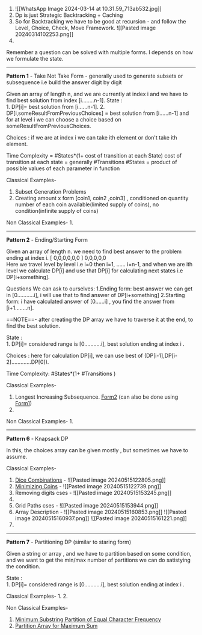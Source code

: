 
1. ![[WhatsApp Image 2024-03-14 at 10.31.59_713ab532.jpg]]
2. Dp is just Strategic Backtracking + Caching 
3. So for Backtracking we have to be good at recursion -
   and follow the Level, Choice, Check, Move Framework.
   ![[Pasted image 20240314102253.png]]
4.  

Remember a question can be solved with multiple forms. I depends on how we formulate the state.

--------------------------------------------------------
**Pattern 1** - Take Not Take Form - 
   generally used to generate subsets or subsequence i.e build the answer digit by digit

Given an array of length n, and we are currently at index i and we have to find best solution from index [i........n-1].
State :  
       1. DP[i]= best solution from [i......n-1].
       2. DP[i,someResultFromPreviousChoices] = best solution from [i......n-1] and for at level i we can choose a choice based on someResultFromPreviousChoices. 

Choices :  if we are at index i we can take ith element or don't take ith element.

Time Complexity = #States*(1+ cost of transition at each State)
      cost of transition at each state = generally #Transitions
      #States = product of possible values of each parameter in function 
      
Classical Examples- 
1. Subset Generation Problems
2. Creating amount x form [coin1, coin2 ,coin3] , conditioned on quantity number of each coin available(limited supply of coins), no condition(infinite supply of coins)

Non Classical Examples-
1. 


-------------------------------------------------------

**Pattern 2** - Ending/Starting Form

Given an array of length n.  we need to find best answer to the problem ending at index i.
         [ 0,0,0,0,0,0 ] 0,0,0,0,0     
 Here we travel level by level i.e i=0 then i=1, ...... i=n-1, and when we are ith level we calculate DP[i] and use that DP[i] for calculating next states i.e DP[i+something].  

Questions We can ask to ourselves: 
     1.Ending form:  best answer we can get in [0...........i], i will use that to find answer of DP[i+something]
     2.Starting form:  i have calculated answer of [0......i] , you find the answer from [i+1........n].

 ==NOTE==- after creating the DP array we have to traverse it at the end, to find the best solution.   
     
State :  
       1. DP[i]= considered range is [0...........i], best solution ending at index i .

Choices : here for calculation DP[i], 
        we can use best of (DP[i-1],DP[i-2].............DP[0]).

Time Complexity: #States*(1+ #Transitions )

Classical Examples- 
1. Longest Increasing Subsequence. [Form2](https://leetcode.com/problems/longest-increasing-subsequence/submissions/961582151) (can also be done using [Form1](https://leetcode.com/problems/longest-increasing-subsequence/submissions/1019191589))
2. 

Non Classical Examples-
1. 

--------------------------------------------------
**Pattern 6** - Knapsack DP

In this, the choices array can be given mostly , but sometimes we have to assume.


Classical Examples- 
1. [Dice Combinations](https://cses.fi/problemset/task/1633/) - 
     ![[Pasted image 20240515122805.png]]
2. [Minimizing Coins](https://cses.fi/problemset/task/1634) - 
      ![[Pasted image 20240515122739.png]]
3.  Removing digits cses -
      ![[Pasted image 20240515153245.png]]
  4. 
4. Grid Paths cses -
      ![[Pasted image 20240515153944.png]]
5. Array Description - 
     ![[Pasted image 20240515160853.png]]
     ![[Pasted image 20240515160937.png]]
     ![[Pasted image 20240515161221.png]]
6. 



-------------------------------------------

**Pattern 7** - Partitioning DP (similar to staring form)

Given a string or array , and we have to partition based on some condition, and we want to get the min/max number of partitions we can do satistying the condition.

State :  
       1. DP[i]= considered range is [0...........i], best solution ending at index i .


Classical Examples- 
1. 
2. 

Non Classical Examples-
1. [Minimum Substring Partition of Equal Character Frequency](https://leetcode.com/problems/minimum-substring-partition-of-equal-character-frequency/)
2. [Partition Array for Maximum Sum](https://leetcode.com/problems/partition-array-for-maximum-sum/)
